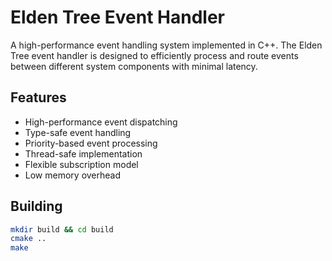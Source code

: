 # Elden Tree Event Handler

A high-performance event handling system implemented in C++. The Elden Tree event handler is designed to efficiently process and route events between different system components with minimal latency.

## Features

- High-performance event dispatching
- Type-safe event handling
- Priority-based event processing
- Thread-safe implementation
- Flexible subscription model
- Low memory overhead

## Building

```bash
mkdir build && cd build
cmake ..
make
```
